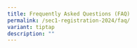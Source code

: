 ```yaml
---
title: Frequently Asked Questions (FAQ)
permalink: /sec1-registration-2024/faq/
variant: tiptap
description: ""
---
```

